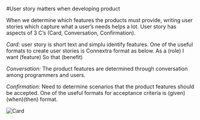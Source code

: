 #User story matters when developing product


When we determine which features the products must provide, writing user stories which capture what a user’s needs helps a lot. User story has aspects of 3 C’s (Card, Conversation, Confirmation).
 
*Card:* user story is short text and simplu identify features. One of the useful formats to create user stories is Connextra format as below.
As a (role)
I want (feature)
So that (benefit)
 
*Conversation:* The product features are determined through conversation among programmers and users.
 
 
*Confirmation:* Need to determine scenarios that the product features should be accepted. One of the useful formats for acceptance criteria is (given)(when)(then) format.
 

![Card](http://iif.co.nz/wp-content/uploads/2015/06/Post-it.jpg)
